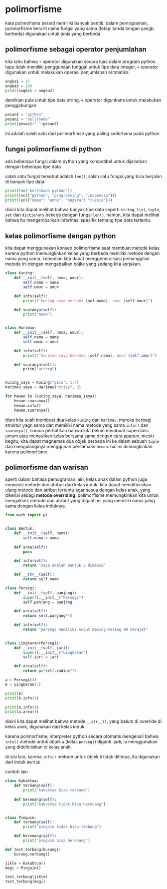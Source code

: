 # polimorfisme

kata polimofisme berarti memiliki banyak bentik. dalam pemograman, polimorfisme berarti nama fungsi yang sama (tetapi tanda tangan yangb berbeda) digunakan untuk jenis yang berbeda

## polimorfisme sebagai operator penjumlahan

kita tahu bahwa ``+`` operator digunakan secara luas dalam program python. tapu tidak memiliki penggunaan tunggal.untuk tipe data integer, ``+`` operator digunakan untuk melakukan operasi penjumlahan aritmatika
```python
angka1 = 12
angka3 = 200
print(angka1 + angka2)
```
demikian pula untuk tipe data string, ``+`` operator digunkana untuk melakukan penggabungan
```python
pesan1 = "python"
pesan2 = "bellshade"
print(pesan1+" "+pesan2)
```
ini adalah salah satu dari polimorfimse yang paling sederhana pada python

## fungsi polimorfisme di python

ada beberapa fungsi dalam python yang kompatibel untuk dijalankan dengan beberapa tipe data

salah satu fungsi tersebut adalah ``len()``, salah satu fungsi yang bisa berjalan di banyak tipe data.
```python
print(len("bellshade python"))
print(len(["python", "programming", "indonesia"]))
print(len({"nama": "anne", "negara": "russia"}))
```
disini kita dapat melihat bahwa banyak tipe data seperti ``string``, ``list``, ``tuple``, ``set`` dan ``dictionary`` bekerja dengan fungsi ``len()``. namun, kita dapat melihat bahwa itu mengembalikan informasi spesifik tentang tipe data tertentu.

## kelas polimorfisme dengan python

kita dapat menggunakan konsep polimorfisme saat membuat metode kelas karena python memungknkan kelas yang berbeda memiliki metode dengan nama yang sama. kemudian kita dapat menggeneralisasi pemanggilan metode ini dengan mengabaikan bojke yang sedang kita kerjakan.

```python
class Kucing:
    def __init__(self, nama, umur):
        self.nama = nama
        self.umur = umur

    def info(self):
        print(f"kucing saya bernama {sef.nama}, umur {self.umur}")

    def suaranya(self):
        print("meow")


class Harimau:
    def __init__(self, nama, umur):
        self.nama = nama
        self.umur = umur

    def info(self):
        print(f"harimau saya bernama {self.nama}, umur {self.umur}")

    def suaranya(self):
        pritn("arrrrg")


kucing_saya = Kucing("pico", 1.4)
harimau_saya = Harimau("trixy", 3)

for hewan in (kucing_saya, harimau_saya):
    hewan.suaranya()
    hewan.info()
    hewan.suaranya()
```

disni kita telah membuat dua kelas ``kucing`` dan ``harimau``. mereka berbagi struktur yagn sama dan memiliki nama metode yang sama ``info()`` dan ``suaranya()``, namun perhatikan bahwa kita belum membuat superclass umum atau menautkan kelas bersama sama dengan cara apapun, meski begitu, kita dapat megnemas dua objek berbeda ini ke dalam sebuah ``tuple`` dan mengulanginya menggunan persamaan ``hewan``. hal ini dimungkinkan karena polimorfisme.

## polimorfisme dan warisan

sperti dalam bahasa pemograman lain, kelas anak dalam python juga mewarisi metode dan atribut dari kelas induk. kita dapat mendifinisikan ulang metode dan atribut tertentu agar sesua dengan kelas anak, yang dikenal sebagi **metode overriding**. polimorfisme memungkinkan kita untuk mengakses metode dan atribut yang diganti ini yang memiliki nama yabg sama dengan kelas induknya.

```python
from math import pi


class Bentuk:
    def __init__(self, nama):
        self.nama = nama
    
    def area(self):
        pass

    def info(self):
        return "saya adalah bentuk 2 dimensi"

    def __str__(self):
        return self.name

class Persegi:
    def __init__(self, panjang):
        super().__init__("Persegi")
        self.panjang = panjang

    def area(self):
        return self.panjang**2

    def info(self):
        return "persegi memiliki sudut masing-masing 90 derajat"
    

class Lingkaran(Persegi):
    def __init__(self, jari):
        super().__init__("Lingkaran")
        self.jari = jari

    def area(self):
        return pi*self.radius**2

a = Persegi(4)
b = Lingkaran(7)

print(b)
print(b.info())

print(a.info())
print(a.area())
```

disini kita dapat melihat bahwa metode ``__str__()``, yang belum di override di kelas anak, digunakan dari kelas induk.

karena polimorfisme, interpreter python secara otomatis mengenali bahwa ``info()``  metode untuk objek ``a`` (kelas ``persegi``) diganti. jadi, ia menggunakan yang didefinisikan di kelas anak.

di sisi lain, karena ``info()`` metode untuk objek ``B`` tidak ditimpa, itu digunakan dari induk ``Bentuk``

contoh lain
```python
class Kakaktua:
    def terbang(self):
        print("kakaktua bisa terbang")
    
    def berenang(self):
        print("kakaktua tidak bisa berenang")


class Pinguin:
    def terbang(self):
        print("pinguin tidak bisa terbang")

    def berenang(self):
        print("pinguin bisa berenang")

def test_terbang(burung):
    burung.terbang()

jikle = Kakaktua()
megi = Pinguin()

test_terbang(jikle)
test_terbang(megi)
```